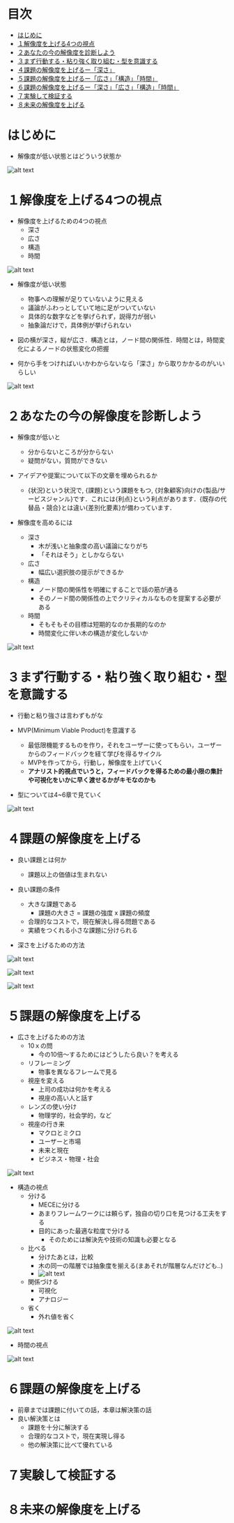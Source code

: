 
# 目次

- [はじめに](#はじめに)
- [１解像度を上げる4つの視点](#１解像度を上げる4つの視点)
- [２あなたの今の解像度を診断しよう](#２あなたの今の解像度を診断しよう)
- [３まず行動する・粘り強く取り組む・型を意識する](#３まず行動する・粘り強く取り組む・型を意識する)
- [４課題の解像度を上げるー「深さ」](#４課題の解像度を上げる)
- [５課題の解像度を上げるー「広さ」「構造」「時間」](#５課題の解像度を上げる)
- [６課題の解像度を上げるー「深さ」「広さ」「構造」「時間」](#６課題の解像度を上げる)
- [７実験して検証する](#７実験して検証する)
- [８未来の解像度を上げる](#８未来の解像度を上げる)

# はじめに

- 解像度が低い状態とはどういう状態か

![alt text](image.png)

# １解像度を上げる4つの視点

- 解像度を上げるための4つの視点
    - 深さ
    - 広さ
    - 構造
    - 時間

![alt text](image-1.png)

- 解像度が低い状態
    - 物事への理解が足りていないように見える
    - 議論がふわっとしていて地に足がついていない
    - 具体的な数字などを挙げられず，説得力が弱い
    - 抽象論だけで，具体例が挙げられない

- 図の横が深さ，縦が広さ．構造とは，ノード間の関係性．時間とは，時間変化によるノードの状態変化の把握

- 何から手をつければいいかわからないなら「深さ」から取りかかるのがいいらしい

![alt text](image-2.png)

# ２あなたの今の解像度を診断しよう

- 解像度が低いと
    - 分からないところが分からない
    - 疑問がない，質問ができない

- アイデアや提案について以下の文章を埋められるか
    - {状況}という状況で, {課題}という課題をもつ, {対象顧客}向けの{製品/サービスジャンル}です．これには{利点}という利点があります．{既存の代替品・競合}とは違い{差別化要素}が備わっています．

- 解像度を高めるには
    - 深さ
        - 木が浅いと抽象度の高い議論になりがち
        - 「それはそう」としかならない
    - 広さ
        - 幅広い選択肢の提示ができるか
    - 構造
        - ノード間の関係性を明確にすることで話の筋が通る
        - そのノード間の関係性の上でクリティカルなものを提案する必要がある
    - 時間
        - そもそもその目標は短期的なのか長期的なのか
        - 時間変化に伴い木の構造が変化しないか

![alt text](image-3.png)

# ３まず行動する・粘り強く取り組む・型を意識する

- 行動と粘り強さは言わずもがな
- MVP(Minimum Viable Product)を意識する
  - 最低限機能するものを作り，それをユーザーに使ってもらい，ユーザーからのフィードバックを経て学びを得るサイクル
  - MVPを作ってから，行動し，解像度を上げていく
  - **アナリスト的視点でいうと，フィードバックを得るための最小限の集計や可視化をいかに早く渡せるかがキモなのかも**

- 型については4~6章で見ていく

![alt text](image-4.png)

# ４課題の解像度を上げる

- 良い課題とは何か
  - 課題以上の価値は生まれない

- 良い課題の条件
  - 大きな課題である
    - 課題の大きさ = 課題の強度 x 課題の頻度
  - 合理的なコストで，現在解決し得る問題である
  - 実績をつくれる小さな課題に分けられる

- 深さを上げるための方法

![alt text](image-5.png)

![alt text](image-6.png)

![alt text](image-7.png)

# ５課題の解像度を上げる

- 広さを上げるための方法
  - 10ｘの問
    - 今の10倍～するためにはどうしたら良い？を考える
  - リフレーミング
    - 物事を異なるフレームで見る
  - 視座を変える
    - 上司の成功は何かを考える
    - 視座の高い人と話す
  - レンズの使い分け
    - 物理学的，社会学的，など
  - 視座の行き来
    - マクロとミクロ
    - ユーザーと市場
    - 未来と現在
    - ビジネス・物理・社会

![alt text](image-8.png)

- 構造の視点
  - 分ける
    - MECEに分ける
    - あまりフレームワークには頼らず，独自の切り口を見つける工夫をする
    - 目的にあった最適な粒度で分ける
      - そのためには解決先や技術の知識も必要となる
  - 比べる
    - 分けたあとは，比較
    - 木の同一の階層では抽象度を揃える(まあそれが階層なんだけども..)
    - ![alt text](image-9.png)
  - 関係づける
    - 可視化
    - アナロジー
  - 省く
    - 外れ値を省く

![alt text](image-10.png)

- 時間の視点

![alt text](image-11.png)


# ６課題の解像度を上げる

- 前章までは課題に付いての話，本章は解決策の話
- 良い解決策とは
  - 課題を十分に解決する
  - 合理的なコストで，現在実現し得る
  - 他の解決策に比べて優れている

# ７実験して検証する

# ８未来の解像度を上げる